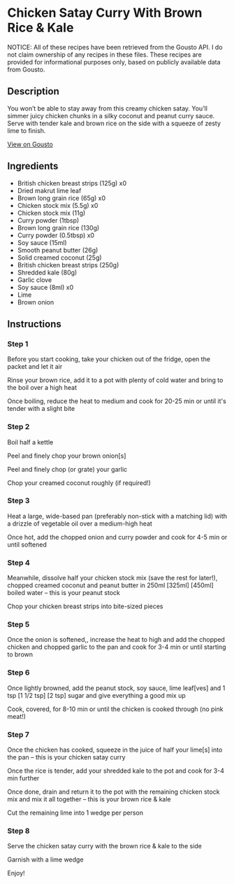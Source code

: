 # Chicken Satay Curry With Brown Rice & Kale

NOTICE: All of these recipes have been retrieved from the Gousto API. I do not claim ownership of any recipes in these files. These recipes are provided for informational purposes only, based on publicly available data from Gousto.

## Description

You won’t be able to stay away from this creamy chicken satay. You’ll simmer juicy chicken chunks in a silky coconut and peanut curry sauce. Serve with tender kale and brown rice on the side with a squeeze of zesty lime to finish. 

[View on Gousto](https://www.gousto.co.uk/recipes/cookbook/chicken-satay-curry-with-kale-brown-rice)

## Ingredients

- British chicken breast strips (125g) x0
- Dried makrut lime leaf
- Brown long grain rice (65g) x0
- Chicken stock mix (5.5g) x0
- Chicken stock mix (11g)
- Curry powder (1tbsp)
- Brown long grain rice (130g)
- Curry powder (0.5tbsp) x0
- Soy sauce (15ml)
- Smooth peanut butter (26g)
- Solid creamed coconut (25g)
- British chicken breast strips (250g)
- Shredded kale (80g)
- Garlic clove
- Soy sauce (8ml) x0
- Lime
- Brown onion

## Instructions


### Step 1

Before you start cooking, take your chicken out of the fridge, open the packet and let it air

Rinse your brown rice, add it to a pot with plenty of cold water and bring to the boil over a high heat

Once boiling, reduce the heat to medium and cook for 20-25 min or until it's tender with a slight bite


### Step 2

Boil half a kettle

Peel and finely chop your brown onion[s]

Peel and finely chop (or grate) your garlic

Chop your creamed coconut roughly (if required!)


### Step 3

Heat a large, wide-based pan (preferably non-stick with a matching lid) with a drizzle of vegetable oil over a medium-high heat

Once hot, add the chopped onion and curry powder and cook for 4-5 min or until softened


### Step 4

Meanwhile, dissolve half your chicken stock mix (save the rest for later!), chopped creamed coconut and peanut butter in 250ml <span class="text-purple">[325ml] </span><span class="text-danger">[450ml]</span> boiled water – this is your peanut stock

Chop your chicken breast strips into bite-sized pieces


### Step 5

Once the onion is softened,, increase the heat to high and add the chopped chicken and chopped garlic to the pan and cook for 3-4 min or until starting to brown


### Step 6

Once lightly browned, add the peanut stock, soy sauce, lime leaf[ves] and 1 tsp <span class="text-purple">[1 1/2 tsp]</span><span class="text-danger"> [2 tsp]</span> sugar and give everything a good mix up

Cook, covered, for 8-10 min or until the chicken is cooked through (no pink meat!)


### Step 7

Once the chicken has cooked, squeeze in the juice of half your lime[s] into the pan – this is your chicken satay curry

Once the rice is tender, add your shredded kale to the pot and cook for 3-4 min further

Once done, drain and return it to the pot with the remaining chicken stock mix and mix it all together – this is your brown rice & kale

Cut the remaining lime into 1 wedge per person

### Step 8

Serve the chicken satay curry with the brown rice & kale to the side

Garnish with a lime wedge

Enjoy!

